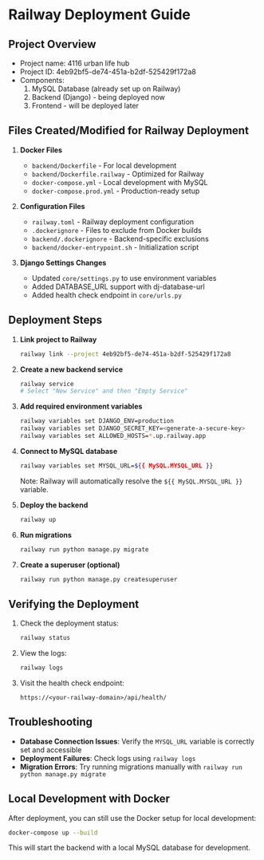 # Railway Deployment Guide

## Project Overview
- Project name: 4116 urban life hub
- Project ID: 4eb92bf5-de74-451a-b2df-525429f172a8
- Components:
  1. MySQL Database (already set up on Railway)
  2. Backend (Django) - being deployed now
  3. Frontend - will be deployed later

## Files Created/Modified for Railway Deployment

1. **Docker Files**
   - `backend/Dockerfile` - For local development
   - `backend/Dockerfile.railway` - Optimized for Railway
   - `docker-compose.yml` - Local development with MySQL
   - `docker-compose.prod.yml` - Production-ready setup

2. **Configuration Files**
   - `railway.toml` - Railway deployment configuration
   - `.dockerignore` - Files to exclude from Docker builds
   - `backend/.dockerignore` - Backend-specific exclusions
   - `backend/docker-entrypoint.sh` - Initialization script

3. **Django Settings Changes**
   - Updated `core/settings.py` to use environment variables
   - Added DATABASE_URL support with dj-database-url
   - Added health check endpoint in `core/urls.py`

## Deployment Steps

1. **Link project to Railway**
   ```bash
   railway link --project 4eb92bf5-de74-451a-b2df-525429f172a8
   ```

2. **Create a new backend service**
   ```bash
   railway service
   # Select "New Service" and then "Empty Service"
   ```

3. **Add required environment variables**
   ```bash
   railway variables set DJANGO_ENV=production
   railway variables set DJANGO_SECRET_KEY=<generate-a-secure-key>
   railway variables set ALLOWED_HOSTS=*.up.railway.app
   ```

4. **Connect to MySQL database**
   ```bash
   railway variables set MYSQL_URL=${{ MySQL.MYSQL_URL }}
   ```
   Note: Railway will automatically resolve the `${{ MySQL.MYSQL_URL }}` variable.

5. **Deploy the backend**
   ```bash
   railway up
   ```

6. **Run migrations**
   ```bash
   railway run python manage.py migrate
   ```

7. **Create a superuser (optional)**
   ```bash
   railway run python manage.py createsuperuser
   ```

## Verifying the Deployment

1. Check the deployment status:
   ```bash
   railway status
   ```

2. View the logs:
   ```bash
   railway logs
   ```

3. Visit the health check endpoint:
   ```
   https://<your-railway-domain>/api/health/
   ```

## Troubleshooting

- **Database Connection Issues**: Verify the `MYSQL_URL` variable is correctly set and accessible
- **Deployment Failures**: Check logs using `railway logs`
- **Migration Errors**: Try running migrations manually with `railway run python manage.py migrate`

## Local Development with Docker

After deployment, you can still use the Docker setup for local development:

```bash
docker-compose up --build
```

This will start the backend with a local MySQL database for development.
